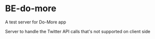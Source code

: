 # BE-do-more
A test server for Do-More app

Server to handle the Twitter API calls that's not supported on client side
